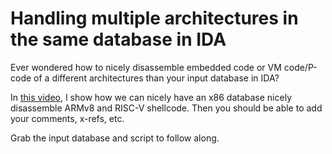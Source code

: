 # Handling multiple architectures in the same database in IDA

Ever wondered how to nicely disassemble embedded code or VM code/P-code of a different architectures than your input database in IDA?

In [this video](https://youtu.be/ukMDFMOF-tI), I show how we can nicely have an x86 database nicely disassemble ARMv8 and RISC-V shellcode. Then you should be able to add your comments, x-refs, etc.

Grab the input database and script to follow along.